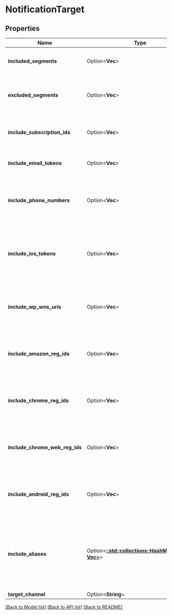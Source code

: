 # NotificationTarget

## Properties

Name | Type | Description | Notes
------------ | ------------- | ------------- | -------------
**included_segments** | Option<**Vec<String>**> | The segment names you want to target. Users in these segments will receive a notification. This targeting parameter is only compatible with excluded_segments. Example: [\"Active Users\", \"Inactive Users\"]  | [optional]
**excluded_segments** | Option<**Vec<String>**> | Segment that will be excluded when sending. Users in these segments will not receive a notification, even if they were included in included_segments. This targeting parameter is only compatible with included_segments. Example: [\"Active Users\", \"Inactive Users\"]  | [optional]
**include_subscription_ids** | Option<**Vec<String>**> | Specific subscription ids to send your notification to. _Does not require API Auth Key._ Not compatible with any other targeting parameters. Example: [\"1dd608f2-c6a1-11e3-851d-000c2940e62c\"] Limit of 2,000 entries per REST API call  | [optional]
**include_email_tokens** | Option<**Vec<String>**> | Recommended for Sending Emails - Target specific email addresses. If an email does not correspond to an existing user, a new user will be created. Example: nick@catfac.ts Limit of 2,000 entries per REST API call  | [optional]
**include_phone_numbers** | Option<**Vec<String>**> | Recommended for Sending SMS - Target specific phone numbers. The phone number should be in the E.164 format. Phone number should be an existing subscriber on OneSignal. Refer our docs to learn how to add phone numbers to OneSignal. Example phone number: +1999999999 Limit of 2,000 entries per REST API call  | [optional]
**include_ios_tokens** | Option<**Vec<String>**> | Not Recommended: Please consider using include_subscription_ids or include_aliases instead. Target using iOS device tokens. Warning: Only works with Production tokens. All non-alphanumeric characters must be removed from each token. If a token does not correspond to an existing user, a new user will be created. Example: ce777617da7f548fe7a9ab6febb56cf39fba6d38203... Limit of 2,000 entries per REST API call  | [optional]
**include_wp_wns_uris** | Option<**Vec<String>**> | Not Recommended: Please consider using include_subscription_ids or include_aliases instead. Target using Windows URIs. If a token does not correspond to an existing user, a new user will be created. Example: http://s.notify.live.net/u/1/bn1/HmQAAACPaLDr-... Limit of 2,000 entries per REST API call  | [optional]
**include_amazon_reg_ids** | Option<**Vec<String>**> | Not Recommended: Please consider using include_subscription_ids or include_aliases instead. Target using Amazon ADM registration IDs. If a token does not correspond to an existing user, a new user will be created. Example: amzn1.adm-registration.v1.XpvSSUk0Rc3hTVVV... Limit of 2,000 entries per REST API call  | [optional]
**include_chrome_reg_ids** | Option<**Vec<String>**> | Not Recommended: Please consider using include_subscription_ids or include_aliases instead. Target using Chrome App registration IDs. If a token does not correspond to an existing user, a new user will be created. Example: APA91bEeiUeSukAAUdnw3O2RB45FWlSpgJ7Ji_... Limit of 2,000 entries per REST API call  | [optional]
**include_chrome_web_reg_ids** | Option<**Vec<String>**> | Not Recommended: Please consider using include_subscription_ids or include_aliases instead. Target using Chrome Web Push registration IDs. If a token does not correspond to an existing user, a new user will be created. Example: APA91bEeiUeSukAAUdnw3O2RB45FWlSpgJ7Ji_... Limit of 2,000 entries per REST API call  | [optional]
**include_android_reg_ids** | Option<**Vec<String>**> | Not Recommended: Please consider using include_subscription_ids or include_aliases instead. Target using Android device registration IDs. If a token does not correspond to an existing user, a new user will be created. Example: APA91bEeiUeSukAAUdnw3O2RB45FWlSpgJ7Ji_... Limit of 2,000 entries per REST API call  | [optional]
**include_aliases** | Option<[**::std::collections::HashMap<String, Vec<String>>**](array.md)> | Target specific users by aliases assigned via API. An alias can be an external_id, onesignal_id, or a custom alias. Accepts an object where keys are alias labels and values are arrays of alias IDs to include Example usage: { \"external_id\": [\"exId1\", \"extId2\"], \"internal_label\": [\"id1\", \"id2\"] } Not compatible with any other targeting parameters. REQUIRED: REST API Key Authentication Limit of 2,000 entries per REST API call Note: If targeting push, email, or sms subscribers with same ids, use with target_channel to indicate you are sending a push or email or sms. | [optional]
**target_channel** | Option<**String**> |  | [optional]

[[Back to Model list]](../README.md#documentation-for-models) [[Back to API list]](../README.md#documentation-for-api-endpoints) [[Back to README]](../README.md)


